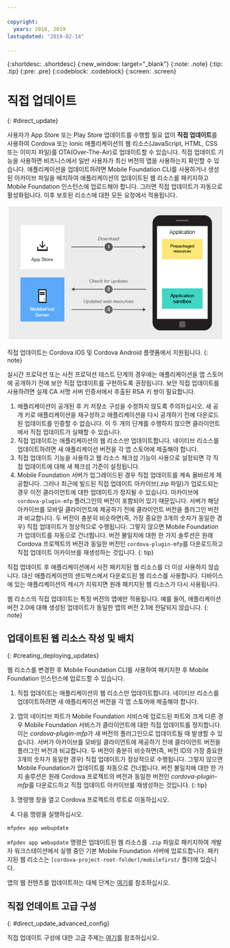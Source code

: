 ```yaml
---

copyright:
  years: 2018, 2019
lastupdated: "2019-02-14"

---
```


{:shortdesc: .shortdesc}
{:new_window: target="_blank"}
{:note: .note}
{:tip: .tip}
{:pre: .pre}
{:codeblock: .codeblock}
{:screen: .screen}

# 직접 업데이트
{: #direct_update}

사용자가 App Store 또는 Play Store 업데이트를 수행할 필요 없이 **직접 업데이트**를 사용하여 Cordova 또는 Ionic 애플리케이션의 웹 리소스(JavaScript, HTML, CSS 또는 이미지 파일)를 OTA(Over-The-Air)로 업데이트할 수 있습니다. 직접 업데이트 기능을 사용하면 비즈니스에서 일반 사용자가 최신 버전의 앱을 사용하는지 확인할 수 있습니다. 애플리케이션을 업데이트하려면 Mobile Foundation CLI를 사용하거나 생성된 아카이브 파일을 배치하여 애플리케이션의 업데이트된 웹 리소스를 패키지하고 Mobile Foundation 인스턴스에 업로드해야 합니다. 그러면 직접 업데이트가 자동으로 활성화됩니다. 이후 보호된 리소스에 대한 모든 요청에서 적용됩니다.

![직접 업데이트 작업 방식 다이어그램](images/internal_function.jpg)

직접 업데이트는 Cordova iOS 및 Cordova Android 플랫폼에서 지원됩니다.
{: note}

실시간 프로덕션 또는 사전 프로덕션 테스트 단계의 경우에는 애플리케이션을 앱 스토어에 공개하기 전에 보안 직접 업데이트를 구현하도록 권장됩니다. 보안 직접 업데이트를 사용하려면 실제 CA 서명 서버 인증서에서 추출된 RSA 키 쌍이 필요합니다.

1. 애플리케이션이 공개된 후 키 저장소 구성을 수정하지 않도록 주의하십시오. 새 공개 키로 애플리케이션을 재구성하고 애플리케이션을 다시 공개하기 전에 다운로드된 업데이트를 인증할 수 없습니다. 이 두 개의 단계를 수행하지 않으면 클라이언트에서 직접 업데이트가 실패할 수 있습니다.
2. 직접 업데이트는 애플리케이션의 웹 리소스만 업데이트합니다. 네이티브 리소스를 업데이트하려면 새 애플리케이션 버전을 각 앱 스토어에 제출해야 합니다.
3. 직접 업데이트 기능을 사용하고 웹 리소스 체크섬 기능이 사용으로 설정되면 각 직접 업데이트에 대해 새 체크섬 기준이 설정됩니다.
4. Mobile Foundation 서버가 업그레이드된 경우 직접 업데이트를 계속 올바르게 제공합니다. 그러나 최근에 빌드된 직접 업데이트 아카이브(.zip 파일)가 업로드되는 경우 이전 클라이언트에 대한 업데이트가 정지될 수 있습니다. 아카이브에 `cordova-plugin-mfp` 플러그인의 버전이 포함되어 있기 때문입니다. 서버가 해당 아카이브를 모바일 클라이언트에 제공하기 전에 클라이언트 버전을 플러그인 버전과 비교합니다. 두 버전이 충분히 비슷하면(즉, 가장 중요한 3개의 숫자가 동일한 경우) 직접 업데이트가 정상적으로 수행됩니다. 그렇지 않으면 Mobile Foundation가 업데이트를 자동으로 건너뜁니다. 버전 불일치에 대한 한 가지 솔루션은 원래 Cordova 프로젝트의 버전과 동일한 버전인 `cordova-plugin-mfp`를 다운로드하고 직접 업데이트 아카이브를 재생성하는 것입니다.
{: tip}

직접 업데이트 후 애플리케이션에서 사전 패키지된 웹 리소스를 더 이상 사용하지 않습니다. 대신 애플리케이션의 샌드박스에서 다운로드된 웹 리소스를 사용합니다. 디바이스에 있는 애플리케이션의 캐시가 지워지면 원래 패키지된 웹 리소스가 다시 사용됩니다.

웹 리소스의 직접 업데이트는 특정 버전의 앱에만 적용됩니다. 예를 들어, 애플리케이션 버전 2.0에 대해 생성된 업데이트가 동일한 앱의 버전 2.1에 전달되지 않습니다.
{: note}

## 업데이트된 웹 리소스 작성 및 배치
{: #creating_deploying_updates}

웹 리소스를 변경한 후 Mobile Foundation CLI를 사용하여 패키지한 후 Mobile Foundation 인스턴스에 업로드할 수 있습니다.

1.  직접 업데이트는 애플리케이션의 웹 리소스만 업데이트합니다. 네이티브 리소스를 업데이트하려면 새 애플리케이션 버전을 각 앱 스토어에 제출해야 합니다.
2. 앱의 네이티브 파트가 Mobile Foundation 서비스에 업로드된 파트와 크게 다른 경우 Mobile Foundation 서비스가 클라이언트에 대한 직접 업데이트를 정지합니다. 이는 *cordova-plugin-mfp*가 새 버전의 플러그인으로 업데이트될 때 발생할 수 있습니다. 서버가 아카이브를 모바일 클라이언트에 제공하기 전에 클라이언트 버전을 플러그인 버전과 비교합니다. 두 버전이 충분히 비슷하면(즉, 버전 ID의 가장 중요한 3개의 숫자가 동일한 경우) 직접 업데이트가 정상적으로 수행됩니다. 그렇지 않으면 Mobile Foundation가 업데이트를 자동으로 건너뜁니다. 버전 불일치에 대한 한 가지 솔루션은 원래 Cordova 프로젝트의 버전과 동일한 버전인 *cordova-plugin-mfp*를 다운로드하고 직접 업데이트 아카이브를 재생성하는 것입니다.
{: tip}

1. 명령행 창을 열고 Cordova 프로젝트의 루트로 이동하십시오.
2. 다음 명령을 실행하십시오.
  ```bash
  mfpdev app webupdate
  ```
`mfpdev app webupdate` 명령은 업데이트된 웹 리소스를 `.zip` 파일로 패키지하여 개발자 워크스테이션에서 실행 중인 기본 Mobile Foundation 서버에 업로드합니다. 패키지된 웹 리소스는 `[cordova-project-root-folder]/mobilefirst/` 폴더에 있습니다.

앱의 웹 컨텐츠를 업데이트하는 대체 단계는 [여기](/docs/services/mobilefoundation?topic=mobilefoundation-alternate_steps_to_update_app_web_content_in_app#alternate_steps_to_update_app_web_content_in_app)를 참조하십시오.

## 직접 언데이트 고급 구성
{: #direct_update_advanced_config}

직접 업데이트 구성에 대한 고급 주제는 [여기](/docs/services/mobilefoundation?topic=mobilefoundation-advanced_direct_update_configuration#advanced_direct_update_configuration)를 참조하십시오.

